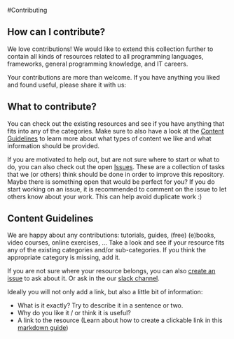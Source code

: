#Contributing

## How can I contribute?

We love contributions!
We would like to extend this collection further to contain all kinds of resources related to all programming languages, frameworks, general programming knowledge, and IT careers.

Your contributions are more than welcome. If you have anything you liked and found useful, please share it with us:

## What to contribute?

You can check out the existing resources and see if you have anything that fits into any of the categories.
Make sure to also have a look at the [Content Guidelines](#content-guidelines) to learn more about what types of content we like and what information should be provided.

If you are motivated to help out, but are not sure where to start or what to do, you can also check out the open [Issues](https://github.com/WomenWhoCode/Berlin/issues). These are a collection of tasks that we (or others) think should be done in order to improve this repository. Maybe there is something open that would be perfect for you?
If you do start working on an issue, it is recommended to comment on the issue to let others know about your work. This can help avoid duplicate work :)


## Content Guidelines

We are happy about any contributions: tutorials, guides, (free) (e)books, video courses, online exercises, ...
Take a look and see if your resource fits any of the existing categories and/or sub-categories.
If you think the appropriate category is missing, add it.

If you are not sure where your resource belongs, you can also [create an issue](https://github.com/WomenWhoCode/Berlin/issues/new) to ask about it. Or ask in the our [slack channel](http://bit.ly/WWCHackEveningsSlack).

Ideally you will not only add a link, but also a little bit of information:
- What is it exactly? Try to describe it in a sentence or two.
- Why do you like it / or think it is useful?
- A link to the resource (Learn about how to create a clickable link in this [markdown guide](https://www.markdownguide.org/basic-syntax#links))

